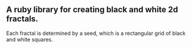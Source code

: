 A ruby library for creating black and white 2d fractals.
--------------------------------------------------------

Each fractal is determined by a seed, which is a rectangular grid
of black and white squares.


